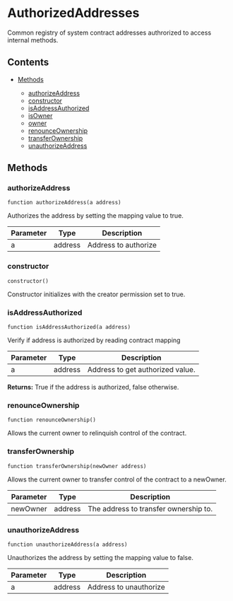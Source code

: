 # AuthorizedAddresses


Common registry of system contract addresses authrorized to access internal methods.

## Contents


 - [Methods](undefined)
    
     - [authorizeAddress](#authorizeAddress)
     - [constructor](#constructor)
     - [isAddressAuthorized](#isAddressAuthorized)
     - [isOwner](#isOwner)
     - [owner](#owner)
     - [renounceOwnership](#renounceOwnership)
     - [transferOwnership](#transferOwnership)
     - [unauthorizeAddress](#unauthorizeAddress)
    

## Methods

### authorizeAddress

```solidity
function authorizeAddress(a address)
```


Authorizes the address by setting the mapping value to true.

Parameter | Type | Description
--- | --- | ---
a | address | Address to authorize

### constructor

```solidity
constructor()
```


Constructor initializes with the creator permission set to true.

### isAddressAuthorized

```solidity
function isAddressAuthorized(a address)
```


Verify if address is authorized by reading contract mapping

Parameter | Type | Description
--- | --- | ---
a | address | Address to get authorized value.


**Returns:** True if the address is authorized, false otherwise.

### renounceOwnership

```solidity
function renounceOwnership()
```


Allows the current owner to relinquish control of the contract.

### transferOwnership

```solidity
function transferOwnership(newOwner address)
```


Allows the current owner to transfer control of the contract to a newOwner.

Parameter | Type | Description
--- | --- | ---
newOwner | address | The address to transfer ownership to.

### unauthorizeAddress

```solidity
function unauthorizeAddress(a address)
```


Unauthorizes the address by setting the mapping value to false.

Parameter | Type | Description
--- | --- | ---
a | address | Address to unauthorize
